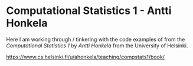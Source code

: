 # Computational Statistics 1 - Antti Honkela

Here I am working through / tinkering with the code examples of from the _Computational Statistics 1_ by _Antti Honkela_ from the University of Helsinki. 

https://www.cs.helsinki.fi/u/ahonkela/teaching/compstats1/book/